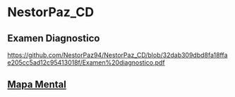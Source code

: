 # NestorPaz_CD
## Examen Diagnostico
https://github.com/NestorPaz94/NestorPaz_CD/blob/32dab309dbd8fa18ffae205cc5ad12c95413018f/Examen%20diagnostico.pdf

## [Mapa Mental](https://github.com/NestorPaz94/NestorPaz_CD/blob/8a7b1f0c6e1f28a3c664121e27bcde6bba6f020c/Untitled.pdf)

